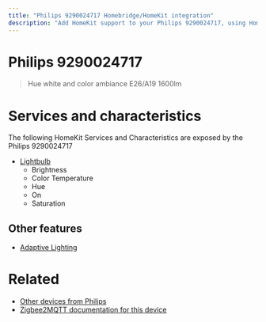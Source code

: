 ```yaml
---
title: "Philips 9290024717 Homebridge/HomeKit integration"
description: "Add HomeKit support to your Philips 9290024717, using Homebridge, Zigbee2MQTT and homebridge-z2m."
---
```

<!---
This file has been GENERATED using src/docgen/docgen.ts
DO NOT EDIT THIS FILE MANUALLY!
-->
# Philips 9290024717
> Hue white and color ambiance E26/A19 1600lm


# Services and characteristics
The following HomeKit Services and Characteristics are exposed by
the Philips 9290024717

* [Lightbulb](../../light.md)
  * Brightness
  * Color Temperature
  * Hue
  * On
  * Saturation


## Other features
* [Adaptive Lighting](../../light.md)


# Related
* [Other devices from Philips](../index.md#philips)
* [Zigbee2MQTT documentation for this device](https://www.zigbee2mqtt.io/devices/9290024717.html)